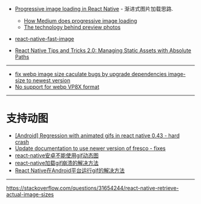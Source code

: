 - [Progressive image loading in React Native](https://medium.com/the-react-native-log/progressive-image-loading-in-react-native-ecc88e724343) - 渐进式图片加载思路.

    - [How Medium does progressive image loading](https://jmperezperez.com/medium-image-progressive-loading-placeholder/)
    - [The technology behind preview photos](https://code.facebook.com/posts/991252547593574/the-technology-behind-preview-photos/)

- [react-native-fast-image](https://github.com/DylanVann/react-native-fast-image)
- [React Native Tips and Tricks 2.0: Managing Static Assets with Absolute Paths](https://willowtreeapps.com/ideas/react-native-tips-and-tricks-2-0-managing-static-assets-with-absolute-paths/)

---

- [fix webp image size caculate bugs by upgrade dependencies image-size to newest version](https://github.com/facebook/react-native/issues/13102)
- [No support for webp VP8X format](https://github.com/image-size/image-size/issues/65)


---

# 支持动图
- [[Android] Regression with animated gifs in react native 0.43 - hard crash](https://github.com/facebook/react-native/issues/13345)
- [Update documentation to use newer version of fresco - fixes](https://github.com/facebook/react-native/pull/13419)
- [react-native安卓不能使用gif动态图](https://segmentfault.com/q/1010000010339441)
- [react-native加载gif崩溃的解决方法](http://3zhongjie.com/2016/02/25/react-native%E5%8A%A0%E8%BD%BDgif%E5%B4%A9%E6%BA%83%E7%9A%84%E8%A7%A3%E5%86%B3%E6%96%B9%E6%B3%95/)
- [React Native在Android平台运行gif的解决方法](http://www.bijishequ.com/detail/204607?p=60-20)


---

https://stackoverflow.com/questions/31654244/react-native-retrieve-actual-image-sizes
